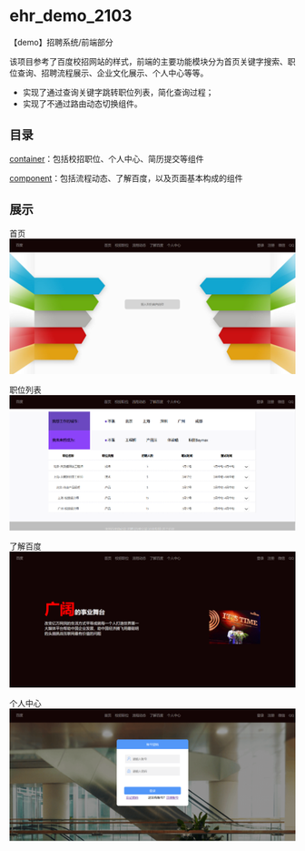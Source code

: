 # ehr_demo_2103

【demo】招聘系统/前端部分

​	该项目参考了百度校招网站的样式，前端的主要功能模块分为首页关键字搜索、职位查询、招聘流程展示、企业文化展示、个人中心等等。

* 实现了通过查询关键字跳转职位列表，简化查询过程；
* 实现了不通过路由动态切换组件。

## 目录

[container](https://github.com/Ocean-0/ehr_demo_2103/tree/main/src/container)：包括校招职位、个人中心、简历提交等组件

[component](https://github.com/Ocean-0/ehr_demo_2103/tree/main/src/component)：包括流程动态、了解百度，以及页面基本构成的组件

## 展示

首页
![首页](https://github.com/Ocean-0/ehr_demo_2103/blob/main/src/IMG/rr%E9%A6%96%E9%A1%B5.png)

职位列表
![职位列表](https://github.com/Ocean-0/ehr_demo_2103/blob/main/src/IMG/rr%E8%81%8C%E4%BD%8D%E5%88%97%E8%A1%A8.png)

了解百度
![了解百度](https://github.com/Ocean-0/ehr_demo_2103/blob/main/src/IMG/rr%E4%BA%86%E8%A7%A3%E7%99%BE%E5%BA%A6.png)

个人中心
![登录](https://github.com/Ocean-0/ehr_demo_2103/blob/main/src/IMG/rr%E7%99%BB%E5%BD%95.png)